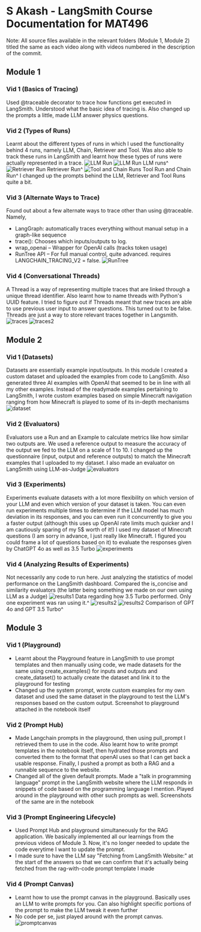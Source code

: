 # S Akash - LangSmith Course Documentation for MAT496
Note: All source files available in the relevant folders (Module 1, Module 2) titled the same as each video along with videos numbered in the description of the commit.
## Module 1
### Vid 1 (Basics of Tracing)
Used @traceable decorator to trace how functions get executed in LangSmith. Understood what the basic idea of tracing is. 
Also changed up the prompts a little, made LLM answer physics questions. 
### Vid 2 (Types of Runs)
Learnt about the different types of runs in which I used the functionality behind 4 runs, namely LLM, Chain, Retriever and Tool. Was also able to track these runs in LangSmith and learnt how these types of runs were actually represented in a trace. 
![LLM Run](https://i.gyazo.com/dc261feadb1ae3e3707f49e2daeb0332.png)
![LLM Run](https://i.gyazo.com/86230112373f2c5bbf3a13286c95a63e.png)
LLM runs^
![Retriever Run](https://i.gyazo.com/4a2725eaa0ff01c9ed25329b907c8cdc.png)
Retriever Run^
![Tool and Chain Runs](https://i.gyazo.com/31ee29036534e2dd652e6322d605b9d1.png)
Tool Run and Chain Run^
I changed up the prompts behind the LLM, Retriever and Tool Runs quite a bit.

### Vid 3 (Alternate Ways to Trace)
Found out about a few alternate ways to trace other than using @traceable. Namely,
- LangGraph: automatically traces everything without manual setup in a graph-like sequence
- trace(): Chooses which inputs/outputs to log.
- wrap_openai – Wrapper for OpenAI calls (tracks token usage)
- RunTree API – For full manual control, quite advanced. requires LANGCHAIN_TRACING_V2 = false.
![RunTree](https://i.gyazo.com/8df3b6105fb98d599ce41e624904de9f.png)

### Vid 4 (Conversational Threads)
A Thread is a way of representing multiple traces that are linked through a unique thread identifier. Also learnt how to name threads with Python's UUID feature.
I tried to figure out if Threads meant that new traces are able to use previous user input to answer questions. This turned out to be false. Threads are just a way to store relevant traces together in Langsmith.
![traces](https://i.gyazo.com/c73681441f7bfdde7c470edc13afa115.png)
![traces2](https://i.gyazo.com/59f8c8e47868d6eab2a77435634ae694.png)

## Module 2
### Vid 1 (Datasets)
Datasets are essentially example input/outputs. In this module I created a custom dataset and uploaded the examples from code to LangSmith. Also generated three AI examples with OpenAI that seemed to be in line with all my other examples. 
Instead of the readymade examples pertaining to LangSmith, I wrote custom examples based on simple Minecraft navigation ranging from how Minecraft is played to some of its in-depth mechanisms
![dataset](https://i.gyazo.com/c2af697e03ac760c550e9029e69356e9.png)

### Vid 2 (Evaluators)
Evaluators use a Run and an Example to calculate metrics like how similar two outputs are. We used a reference output to measure the accuracy of the output we fed to the LLM on a scale of 1 to 10.
I changed up the questionnaire (input, output and reference outputs) to match the Minecraft examples that I uploaded to my dataset. I also made an evaluator on LangSmith using LLM-as-Judge
![evaluators](https://i.gyazo.com/dbff230f28afaf277577ffac1b36d86b.png)

### Vid 3 (Experiments)
Experiments evaluate datasets with a lot more flexibility on which version of your LLM and even which version of your dataset is taken. 
You can even run experiments multiple times to determine if the LLM model has much deviation in its responses, and you can even run it concurrently to give you a faster output (although this uses up OpenAI rate limits much quicker and I am cautiously sparing of my 5$ worth of it!)
I used my dataset of Minecraft questions (I am sorry in advance, I just really like Minecraft. I figured you could frame a lot of questions based on it) to evaluate the responses given by ChatGPT 4o as well as 3.5 Turbo
![experiments](https://i.gyazo.com/e41e10f2c3129a064a165d7a19bfa9ca.png)

### Vid 4 (Analyzing Results of Experiments)
Not necessarily any code to run here. Just analyzing the statistics of model performance on the LangSmith dashboard. Compared the is_concise and similarity evaluators (the latter being something we made on our own using LLM as a Judge)
![results1](https://i.gyazo.com/7cc82daae91e306a802a5cf114529c42.png)
Data regarding how 3.5 Turbo performed. Only one experiment was ran using it.^
![results2](https://i.gyazo.com/5bf2b2cc6bdaf96986a84a96f6144bc5.png)
![results2](https://i.gyazo.com/03ca8c727a81ef84b0ff66fa2735ed95.png)
Comparison of GPT 4o and GPT 3.5 Turbo^

## Module 3
### Vid 1 (Playground)
- Learnt about the Playground feature in LangSmith to use prompt templates and then manually using code, we made datasets for the same using create_examples() for inputs and outputs and create_dataset() to actually create the dataset and link it to the playground for testing
- Changed up the system prompt, wrote custom examples for my own dataset and used the same dataset in the playground to test the LLM's responses based on the custom output. Screenshot to playground attached in the notebook itself

### Vid 2 (Prompt Hub)
- Made Langchain prompts in the playground, then using pull_prompt I retrieved them to use in the code. Also learnt how to write prompt templates in the notebook itself, then hydrated those prompts and converted them to the format that openAI uses so that I can get back a usable response. Finally, I pushed a prompt as both a RAG and a runnable sequence to the website. 
- Changed all of the given default prompts. Made a "talk in programming language" prompt in the LangSmith website where the LLM responds in snippets of code based on the programming language I mention. Played around in the playground with other such prompts as well. Screenshots of the same are in the notebook

### Vid 3 (Prompt Engineering Lifecycle)
- Used Prompt Hub and playground simultaneously for the RAG application. We basically implemented all our learnings from the previous videos of Module 3. Now, it's no longer needed to update the code everytime I want to update the prompt. 
- I made sure to have the LLM say "Fetching from LangSmith Website:" at the start of the answers so that we can confirm that it's actually being fetched from the rag-with-code prompt template I made

### Vid 4 (Prompt Canvas)
- Learnt how to use the prompt canvas in the playground. Basically uses an LLM to write prompts for you. Can also highlight specific portions of the prompt to make the LLM tweak it even further
- No code per se, just played around with the prompt canvas. 
![promptcanvas](https://i.gyazo.com/cae0e0ebbed0bd79fe257c2995019221.png)

